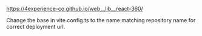 https://4experience-co.github.io/web__lib__react-360/

Change the base in vite.config.ts to the name matching repository name for correct deployment url.

